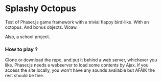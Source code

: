 # Splashy Octopus
Test of Phaser.js game framework with a trivial flappy bird-like. With an octopus. And bonus objects. Woaw.


Also, a school project.


### How to play ?
Clone or download the repo, and put it behind a web server, whichever you like. Phaser.js needs a webserver to load some contents by Ajax.
If you access the site locally, you won't have any sounds available but AFAIK the rest should be fine.
